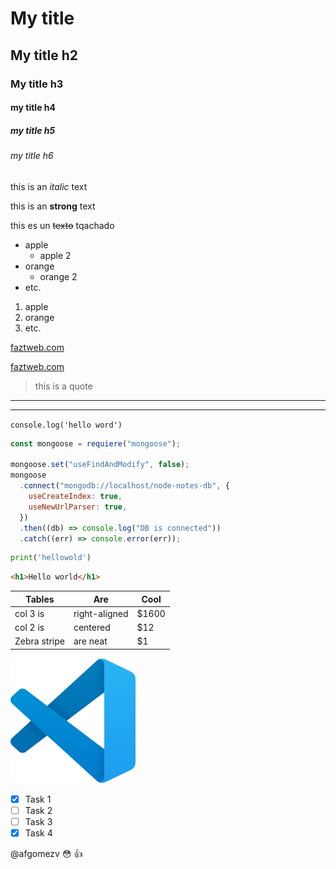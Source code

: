 <!--Heading-->

# My title

## My title h2

### My title h3

#### my title h4

##### my title h5

###### my title h6

<!-- italic-->

this is an _italic_ text

<!--strong-->

this is an **strong** text

<!--strikethrough-->

this es un ~~texto~~ tqachado

<!--UL-->

- apple
  - apple 2
- orange
  - orange 2
- etc.

1. apple
2. orange
3. etc.

[faztweb.com](https://www.faztweb.com)

[faztweb.com](https://www.faztweb.com "Custom title")

> this is a quote

---

---

`console.log('hello word')`

```javascript
const mongoose = requiere("mongoose");

mongoose.set("useFindAndModify", false);
mongoose
  .connect("mongodb://localhost/node-notes-db", {
    useCreateIndex: true,
    useNewUrlParser: true,
  })
  .then((db) => console.log("DB is connected"))
  .catch((err) => console.error(err));
```

```python
print('hellowold')
```

```html
<h1>Hello world</h1>
```

| Tables       | Are           | Cool  |
| ------------ | ------------- | ----- |
| col 3 is     | right-aligned | $1600 |
| col 2 is     | centered      | $12   |
| Zebra stripe | are neat      | $1    |

![visual studio code logo](vscode.svg "vscode logo")

<!--GITHUB MARKDOWN-->

- [x] Task 1
- [ ] Task 2
- [ ] Task 3
- [x] Task 4

@afgomezv :flushed: :+1:
